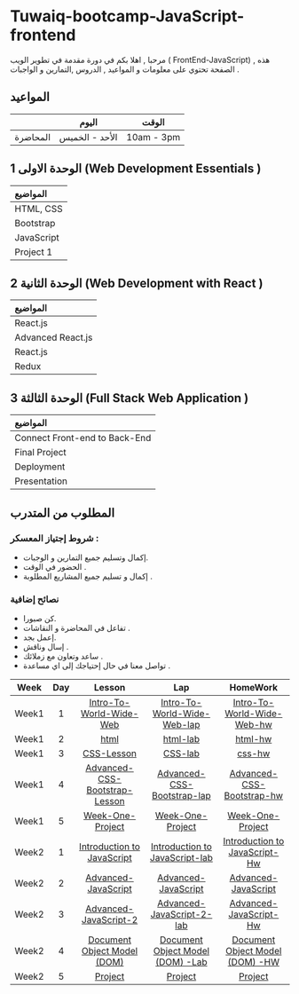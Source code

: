 # Tuwaiq-bootcamp-JavaScript-frontend



مرحبا , اهلا بكم في دورة مقدمة في تطوير الويب ( FrontEnd-JavaScript) , هذه الصفحة تحتوي على معلومات و المواعيد  , الدروس ,التمارين و الواجبات .

## المواعيد
|  | اليوم | الوقت |
| --- | ------------- | ------------- |
| المحاضرة  | الأحد - الخميس  | 10am - 3pm  |



## الوحدة الاولى  1 \(Web Development Essentials \)

| المواضيع |
| :--- |
| HTML, CSS |
| Bootstrap|
| JavaScript|
| Project 1|





## الوحدة الثانية  2 \(Web Development with React \)

| المواضيع |
| :--- |
| React.js|
| Advanced React.js|
| React.js|
| Redux|

## الوحدة الثالثة 3 \(Full Stack Web Application \)

| المواضيع |
| :--- |
| Connect Front-end to Back-End  |
| Final Project |
| Deployment |
| Presentation |












## المطلوب من المتدرب 
### شروط إجتياز المعسكر : 
* إكمال وتسليم جميع التمارين و الوجبات.
* الحضور في الوقت .
* إكمال و تسليم جميع المشاريع المطلوبة .
### نصائح إضافية
* كن صبورا.
* تفاعل في المحاضرة و النقاشات .
* إعمل بجد.
* إسال وناقش .
* ساعد وتعاون مع زملائك  .
* تواصل معنا في حال إحتياجك إلى اي مساعدة .

| Week | Day | Lesson | Lap | HomeWork |
|:----:|:---:|:------:|:---:|:--------:|
| Week1| 1   |   [Intro-To-World-Wide-Web]()     |[Intro-To-World-Wide-Web-lap]()     |[Intro-To-World-Wide-Web-hw]()
| Week1| 2   |     [html](https://github.com/Tuwaiq-Academy-Training/HTML-CSS-Lesson)   |[html-lab](https://github.com/Tuwaiq-Academy-Training/HTML-CSS-Lap)     |[html-hw]()
| Week1| 3   |    [CSS-Lesson](https://github.com/Tuwaiq-Academy-Training/HTML-CSS-Lesson)    |[CSS-lab](https://github.com/Tuwaiq-Academy-Training/HTML-CSS-Lap)     |[css-hw]()
| Week1| 4   |    [Advanced-CSS-Bootstrap-Lesson](https://github.com/Tuwaiq-Academy-Training/Advanced-CSS-Bootstrap-Lab)    | [Advanced-CSS-Bootstrap-lap](https://github.com/Tuwaiq-Academy-Training/JavaScript-Fundamentals-Lab)    |[Advanced-CSS-Bootstrap-hw](https://github.com/Tuwaiq-Academy-Training/JavaScript-Fundamentals-HW)
| Week1| 5   |[Week-One-Project]()|[Week-One-Project]() | [Week-One-Project]()
| Week2| 1   |[Introduction to JavaScript](https://github.com/Tuwaiq-Academy-Training/Introduction-to-JavaScript/blob/main/README.md)|[Introduction to JavaScript-lab](https://github.com/Tuwaiq-Academy-Training/JavaScript-Fundamentals_Lab)|[Introduction to JavaScript-Hw](https://github.com/Tuwaiq-Academy-Training/JavaScript-HW/blob/main/README.md)
| Week2| 2   |[Advanced-JavaScript](https://github.com/Tuwaiq-Academy-Training/Advanced-JavaScript)|[Advanced-JavaScript]()|[Advanced-JavaScript]()
| Week2| 3   |[Advanced-JavaScript-2](https://github.com/Tuwaiq-Academy-Training/Tuwaiq-Vanilla-JavaScript-Course-Day8/blob/main/README.md)|[Advanced-JavaScript-2-lab]()|[Advanced-JavaScript-Hw]()
| Week2| 4   |[Document Object Model (DOM) ](https://github.com/Tuwaiq-Academy-Training/Tuwaiq-DOM-JavaScript-Course/blob/main/README.md)|[Document Object Model (DOM) -Lab]()|[Document Object Model (DOM) -HW]()
| Week2| 5   |[Project]()|[Project]() | [Project]()


